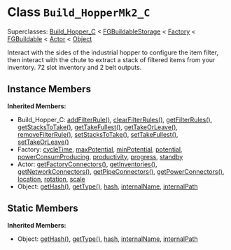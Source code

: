 # Class <code>Build_HopperMk2_C</code>

Superclasses: <a href="Build_Hopper_C.md">Build_Hopper_C</a> < <a href="FGBuildableStorage.md">FGBuildableStorage</a> < <a href="Factory.md">Factory</a> < <a href="FGBuildable.md">FGBuildable</a> < <a href="Actor.md">Actor</a> < <a href="Object.md">Object</a>

Interact with the sides of the industrial hopper to configure the item filter, then interact with the chute to extract a stack of filtered items from your inventory. 72 slot inventory and 2 belt outputs.
## Instance Members
<b>Inherited Members:</b>
- Build_Hopper_C: <a href="Build_Hopper_C.md#user-content-add-filter-rule">addFilterRule()</a>, <a href="Build_Hopper_C.md#user-content-clear-filter-rules">clearFilterRules()</a>, <a href="Build_Hopper_C.md#user-content-get-filter-rules">getFilterRules()</a>, <a href="Build_Hopper_C.md#user-content-get-stacks-to-take">getStacksToTake()</a>, <a href="Build_Hopper_C.md#user-content-get-take-fullest">getTakeFullest()</a>, <a href="Build_Hopper_C.md#user-content-get-take-or-leave">getTakeOrLeave()</a>, <a href="Build_Hopper_C.md#user-content-remove-filter-rule">removeFilterRule()</a>, <a href="Build_Hopper_C.md#user-content-set-stacks-to-take">setStacksToTake()</a>, <a href="Build_Hopper_C.md#user-content-set-take-fullest">setTakeFullest()</a>, <a href="Build_Hopper_C.md#user-content-set-take-or-leave">setTakeOrLeave()</a>
- Factory: <a href="Factory.md#user-content-cycle-time">cycleTime</a>, <a href="Factory.md#user-content-max-potential">maxPotential</a>, <a href="Factory.md#user-content-min-potential">minPotential</a>, <a href="Factory.md#user-content-potential">potential</a>, <a href="Factory.md#user-content-power-consum-producing">powerConsumProducing</a>, <a href="Factory.md#user-content-productivity">productivity</a>, <a href="Factory.md#user-content-progress">progress</a>, <a href="Factory.md#user-content-standby">standby</a>
- Actor: <a href="Actor.md#user-content-get-factory-connectors">getFactoryConnectors()</a>, <a href="Actor.md#user-content-get-inventories">getInventories()</a>, <a href="Actor.md#user-content-get-network-connectors">getNetworkConnectors()</a>, <a href="Actor.md#user-content-get-pipe-connectors">getPipeConnectors()</a>, <a href="Actor.md#user-content-get-power-connectors">getPowerConnectors()</a>, <a href="Actor.md#user-content-location">location</a>, <a href="Actor.md#user-content-rotation">rotation</a>, <a href="Actor.md#user-content-scale">scale</a>
- Object: <a href="Object.md#user-content-get-hash">getHash()</a>, <a href="Object.md#user-content-get-type">getType()</a>, <a href="Object.md#user-content-hash">hash</a>, <a href="Object.md#user-content-internal-name">internalName</a>, <a href="Object.md#user-content-internal-path">internalPath</a>
## Static Members
<b>Inherited Members:</b>
- Object: <a href="Object.md#user-content-s-get-hash">getHash()</a>, <a href="Object.md#user-content-s-get-type">getType()</a>, <a href="Object.md#user-content-s-hash">hash</a>, <a href="Object.md#user-content-s-internal-name">internalName</a>, <a href="Object.md#user-content-s-internal-path">internalPath</a>